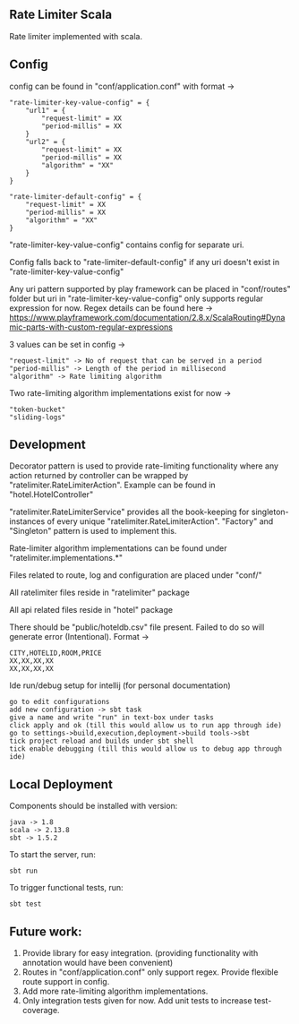 Rate Limiter Scala
------------------
Rate limiter implemented with scala.

Config
------
config can be found in "conf/application.conf" with format ->

```
"rate-limiter-key-value-config" = {
    "url1" = {
        "request-limit" = XX
        "period-millis" = XX
    }
    "url2" = {
        "request-limit" = XX
        "period-millis" = XX
        "algorithm" = "XX"
    }
}

"rate-limiter-default-config" = {
    "request-limit" = XX
    "period-millis" = XX
    "algorithm" = "XX"
}
```
"rate-limiter-key-value-config" contains config for separate uri.

Config falls back to "rate-limiter-default-config" if any uri doesn't exist in "rate-limiter-key-value-config"

Any uri pattern supported by play framework can be placed in "conf/routes" folder but uri in 
"rate-limiter-key-value-config" only supports regular expression for now. Regex details can be found here -> 
https://www.playframework.com/documentation/2.8.x/ScalaRouting#Dynamic-parts-with-custom-regular-expressions

3 values can be set in config ->

    "request-limit" -> No of request that can be served in a period
    "period-millis" -> Length of the period in millisecond
    "algorithm" -> Rate limiting algorithm

Two rate-limiting algorithm implementations exist for now ->

    "token-bucket"
    "sliding-logs"

Development
-----------
Decorator pattern is used to provide rate-limiting functionality where any action returned by controller can be 
wrapped by "ratelimiter.RateLimiterAction". Example can be found in "hotel.HotelController" 

"ratelimiter.RateLimiterService" provides all the book-keeping for singleton-instances of every unique 
"ratelimiter.RateLimiterAction". "Factory" and "Singleton" pattern is used to implement this.

Rate-limiter algorithm implementations can be found under "ratelimiter.implementations.*" 

Files related to route, log and configuration are placed under "conf/"

All ratelimiter files reside in "ratelimiter" package

All api related files reside in "hotel" package

There should be "public/hoteldb.csv" file present. Failed to do so will generate error (Intentional). Format ->

    CITY,HOTELID,ROOM,PRICE
    XX,XX,XX,XX
    XX,XX,XX,XX

Ide run/debug setup for intellij (for personal documentation)
    
    go to edit configurations
    add new configuration -> sbt task
    give a name and write "run" in text-box under tasks
    click apply and ok (till this would allow us to run app through ide)
    go to settings->build,execution,deployment->build tools->sbt
    tick project reload and builds under sbt shell
    tick enable debugging (till this would allow us to debug app through ide)


Local Deployment
----------

Components should be installed with version:

    java -> 1.8
    scala -> 2.13.8
    sbt -> 1.5.2

To start the server, run:

    sbt run

To trigger functional tests, run:

    sbt test

Future work:
-----------
1. Provide library for easy integration. (providing functionality with annotation would have been convenient)
2. Routes in "conf/application.conf" only support regex. Provide flexible route support in config.
3. Add more rate-limiting algorithm implementations.
4. Only integration tests given for now. Add unit tests to increase test-coverage.